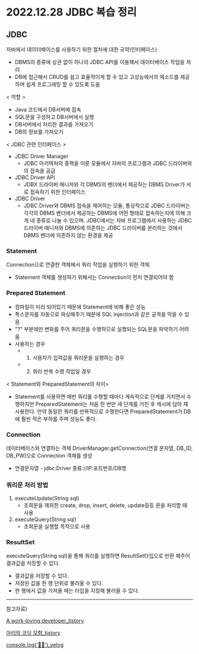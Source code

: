 # 2022.12.28 JDBC 복습 정리 

## JDBC
자바에서 데이터베이스를 사용하기 위한 절차에 대한 규약(인터페이스)
- DBMS의 종류에 상관 없이 하나의 JDBC API를 이용해서 데이터베이스 작업을 처리
- DB에 접근해서 CRUD를 쉽고 효율적이게 할 수 있고 고성능에서의 메소드를 제공하며 쉽게 프로그래밍 할 수 있도록 도움
  
< 역할 >
- Java 코드에서 DB서버에 접속
- SQL문을 구성하고 DB서버에서 실행 
- DB서버에서 처리한 결과를 가져오기
- DB의 정보를 가져오기 

< JDBC 관련 인터페이스 >
- JDBC Driver Manager
  - JDBC 아키텍처의 중핵을 이룬 모듈에서 자바의 프로그램과 JDBC 드라이버와의 접속을 공급
- JDBC Driver API
  - JDBX 드라이버 매니저와 각 DBMS의 벤더에서 제공하는 DBMS Driver가 서로 접속하기 위한 인터페이스
- JDBC Driver
  - JDBC Driver와 DBMS 접속을 제어하는 모듈, 통상적으로 JDBC 드라이버는 각각의 DBMS 벤더에서 제공하는 DBMS에 어떤 형태로 접속하는지에 의해 크게 네 종류로 나눌 수 있으며. JDBC에서는 자바 프로그램에서 사용하는 JDBC 드라이버 매니저와 DBMS에 의존하는 JDBC 드라이버를 분리하는 것에서 DBMS 벤더에 의존하지 않는 환경을 제공 


### Statement
Connection으로 연결한 객체에서 쿼리 작업을 실행하기 위한 객체
- Statement 객체를 생성하기 위해서는 Connection이 먼저 연결되어야 함
  
### Prepared Statement
- 컴파일이 미리 되어있기 때문에 Statement에 비해 좋은 성능
- 특스문자를 자동으로 파싱해주기 때문에 SQL injection과 같은 공격을 막을 수 있음
- "?" 부분에만 변화를 주어 쿼리문을 수행하므로 실행되는 SQL문을 파악하기 어려움 
- 사용하는 경우
  - 1. 사용자가 입력값을 쿼리문을 실행하는 경우
  - 2. 쿼리 반복 수행 작업일 경우 

< Statement와 PreparedStatement의 차이>
- Statement를 사용하면 매번 쿼리를 수행할 때마다 계속적으로 단계를 거치면서 수행하지만 PreparedStatement는 처음 한 번만 세 단계를 거친 후 캐시에 담아 재사용한다. 만약 동일한 쿼리를 반복적으로 수행한다면 PreparedStatement가 DB에 훨씬 적은 부하를 주며 성능도 좋다.

### Connection
데이터베이스와 연결하는 객체
DriverManager.getConnection(연결 문자열, DB_ID, DB_PW)으로 Connection 객체를 생성
- 연결문자열 - jdbc:Driver 종류://IP:포트번호/DB명

### 쿼리문 처리 방법
1. executeUpdate(String sql)
   - 조회문을 제외한 create, drop, insert, delete, update등등 문을 처리할 때 사용 
2. executeQuery(String sql)
   - 조회문을 실행할 목적으로 사용

### ResultSet
executeQuery(String sql)을 통해 쿼리를 실행하면 ResultSet타입으로 반환 해주어 결과값을 저장할 수 있다.
- 결과값을 저장할 수 있다.
- 저장된 값을 한 행 단위로 불러올 수 있다.
- 한 행에서 값을 가져올 때는 타입을 지정해 불러올 수 있다.
  

---

참고자료)

[A work-loving developer_tistory](https://jaehoney.tistory.com/29)

[아리의 코딩 모험_tistory](https://aricode.tistory.com/10)

[console.log('🧏🏻')_velog](https://velog.io/@ragnarok_code/DataBase-Statement와-Prepared-Statement-차이점)

